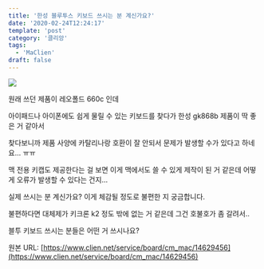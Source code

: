 ```yaml
---
title: '한성 블루투스 키보드 쓰시는 분 계신가요?'
date: '2020-02-24T12:24:17'
template: 'post'
category: '클리앙'
tags: 
  - 'MaClien'
draft: false
---
```


![](https://i.imgur.com/ejxdYzc.jpg)

원래 쓰던 제품이 레오폴드 660c 인데

아이패드나 아이폰에도 쉽게 물릴 수 있는 키보드를 찾다가 한성 gk868b 제품이 딱 좋은 거 같아서

찾다보니까 제품 사양에 카탈리나랑 호환이 잘 안되서 문제가 발생할 수가 있다고 하네요... ㅠㅠ

맥 전용 키캡도 제공한다는 걸 보면 이게 맥에서도 쓸 수 있게 제작이 된 거 같은데 어떻게 오류가 발생할 수 있다는 건지...

실제 쓰시는 분 계신가요? 이게 체감될 정도로 불편한 지 궁금합니다.

불편하다면 대체제가 키크론 k2 정도 밖에 없는 거 같은데 그건 호불호가 좀 갈려서..

블투 키보드 쓰시는 분들은 어떤 거 쓰시나요?

원본 URL: [https://www.clien.net/service/board/cm_mac/14629456](https://www.clien.net/service/board/cm_mac/14629456)